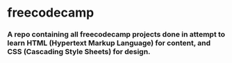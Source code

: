 # freecodecamp
<h3>A repo containing all freecodecamp projects done in attempt to learn HTML (Hypertext Markup Language) for content, and CSS (Cascading Style Sheets) for design.</h3>
